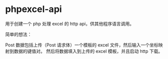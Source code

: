 phpexcel-api
============

用于创建一个 php 处理 excel 的 http api，供其他程序语言调用。

简单的想法：

Post 数据包括上传（Post 请求体）一个模板的 excel 文件，然后输入一个坐标映射到数据的键值对。
然后将数据填入到上传的 excel 模板，并且启动 http 下载。
